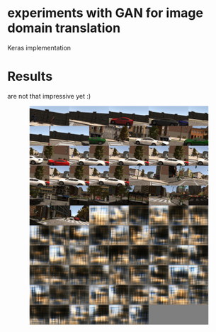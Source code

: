 # experiments with GAN for image domain translation
Keras implementation

# Results
are not that impressive yet :)

<p align="center">
<img src="results/example_generated.jpg" alt="example output" width="80%" />
</p>




